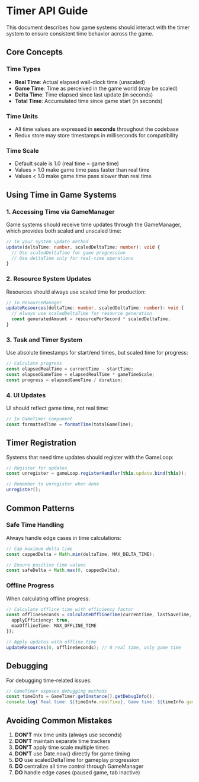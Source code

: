# Timer API Guide

This document describes how game systems should interact with the timer system to ensure consistent time behavior across the game.

## Core Concepts

### Time Types
- **Real Time**: Actual elapsed wall-clock time (unscaled)
- **Game Time**: Time as perceived in the game world (may be scaled)
- **Delta Time**: Time elapsed since last update (in seconds)
- **Total Time**: Accumulated time since game start (in seconds)

### Time Units
- All time values are expressed in **seconds** throughout the codebase
- Redux store may store timestamps in milliseconds for compatibility

### Time Scale
- Default scale is 1.0 (real time = game time)
- Values > 1.0 make game time pass faster than real time
- Values < 1.0 make game time pass slower than real time

## Using Time in Game Systems

### 1. Accessing Time via GameManager

Game systems should receive time updates through the GameManager, which provides both scaled and unscaled time:

```typescript
// In your system update method
update(deltaTime: number, scaledDeltaTime: number): void {
  // Use scaledDeltaTime for game progression
  // Use deltaTime only for real-time operations
}
```

### 2. Resource System Updates

Resources should always use scaled time for production:

```typescript
// In ResourceManager
updateResources(deltaTime: number, scaledDeltaTime: number): void {
  // Always use scaledDeltaTime for resource generation
  const generatedAmount = resourcePerSecond * scaledDeltaTime;
}
```

### 3. Task and Timer System

Use absolute timestamps for start/end times, but scaled time for progress:

```typescript
// Calculate progress
const elapsedRealTime = currentTime - startTime;
const elapsedGameTime = elapsedRealTime * gameTimeScale;
const progress = elapsedGameTime / duration;
```

### 4. UI Updates

UI should reflect game time, not real time:

```typescript
// In GameTimer component
const formattedTime = formatTime(totalGameTime);
```

## Timer Registration

Systems that need time updates should register with the GameLoop:

```typescript
// Register for updates
const unregister = gameLoop.registerHandler(this.update.bind(this));

// Remember to unregister when done
unregister();
```

## Common Patterns

### Safe Time Handling

Always handle edge cases in time calculations:

```typescript
// Cap maximum delta time
const cappedDelta = Math.min(deltaTime, MAX_DELTA_TIME);

// Ensure positive time values
const safeDelta = Math.max(0, cappedDelta);
```

### Offline Progress

When calculating offline progress:

```typescript
// Calculate offline time with efficiency factor
const offlineSeconds = calculateOfflineTime(currentTime, lastSaveTime, {
  applyEfficiency: true,
  maxOfflineTime: MAX_OFFLINE_TIME
});

// Apply updates with offline time
updateResources(0, offlineSeconds); // 0 real time, only game time
```

## Debugging

For debugging time-related issues:

```typescript
// GameTimer exposes debugging methods
const timeInfo = GameTimer.getInstance().getDebugInfo();
console.log(`Real time: ${timeInfo.realTime}, Game time: ${timeInfo.gameTime}`);
```

## Avoiding Common Mistakes

1. **DON'T** mix time units (always use seconds)
2. **DON'T** maintain separate time trackers
3. **DON'T** apply time scale multiple times
4. **DON'T** use Date.now() directly for game timing
5. **DO** use scaledDeltaTime for gameplay progression
6. **DO** centralize all time control through GameManager
7. **DO** handle edge cases (paused game, tab inactive)